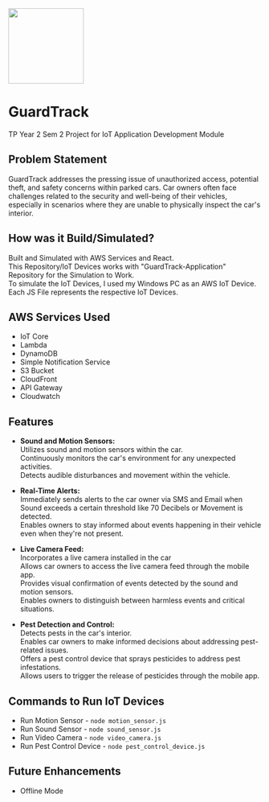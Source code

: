 <img src ="https://github.com/JTRYI/GuardTrack/blob/main/client/public/GuardTrack%20IoT%20Solution%20Logo.png" width="150"/>

# GuardTrack
TP Year 2 Sem 2 Project for IoT Application Development Module

## Problem Statement
GuardTrack addresses the pressing issue of unauthorized access, potential theft, and safety concerns within parked cars. 
Car owners often face challenges related to the security and well-being of their vehicles, especially in scenarios where they are unable to physically inspect the car's interior.

## How was it Build/Simulated?
Built and Simulated with AWS Services and React. <br/>
This Repository/IoT Devices works with "GuardTrack-Application" Repository for the Simulation to Work. <br/>
To simulate the IoT Devices, I used my Windows PC as an AWS IoT Device. Each JS File represents the respective IoT Devices.

## AWS Services Used
  - IoT Core
  - Lambda
  - DynamoDB
  - Simple Notification Service
  - S3 Bucket
  - CloudFront
  - API Gateway
  - Cloudwatch
    
## Features
  -  **Sound and Motion Sensors:** <br/>
Utilizes sound and motion sensors within the car. <br/>
Continuously monitors the car's environment for any unexpected activities. <br/>
Detects audible disturbances and movement within the vehicle.

  - **Real-Time Alerts:** <br/>
Immediately sends alerts to the car owner via SMS and Email when Sound exceeds a certain threshold like 70 Decibels or Movement is detected. <br/>
Enables owners to stay informed about events happening in their vehicle even when they're not present.

  - **Live Camera Feed:** <br/>
Incorporates a live camera installed in the car <br/>
Allows car owners to access the live camera feed through the mobile app. <br/>
Provides visual confirmation of events detected by the sound and motion sensors. <br/>
Enables owners to distinguish between harmless events and critical situations.

- **Pest Detection and Control:** <br/>
Detects pests in the car's interior. <br/>
Enables car owners to make informed decisions about addressing pest-related issues. <br/>
Offers a pest control device that sprays pesticides to address pest infestations. <br/>
Allows users to trigger the release of pesticides through the mobile app.

## Commands to Run IoT Devices
  - Run Motion Sensor - `node motion_sensor.js`
  - Run Sound Sensor - `node sound_sensor.js`
  - Run Video Camera - `node video_camera.js`
  - Run Pest Control Device - `node pest_control_device.js`
  
## Future Enhancements
  - Offline Mode
